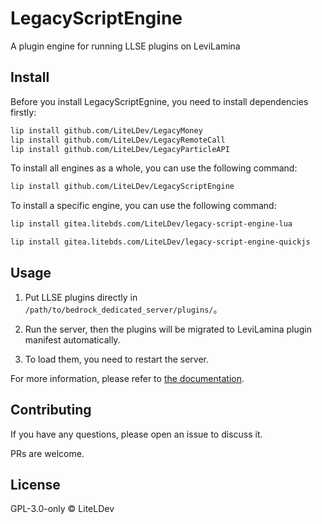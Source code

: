 # LegacyScriptEngine

A plugin engine for running LLSE plugins on LeviLamina

## Install

Before you install LegacyScriptEgnine, you need to install dependencies firstly:

```sh
lip install github.com/LiteLDev/LegacyMoney
lip install github.com/LiteLDev/LegacyRemoteCall
lip install github.com/LiteLDev/LegacyParticleAPI
```

To install all engines as a whole, you can use the following command:

```sh
lip install github.com/LiteLDev/LegacyScriptEngine
```

To install a specific engine, you can use the following command:

```sh
lip install gitea.litebds.com/LiteLDev/legacy-script-engine-lua

lip install gitea.litebds.com/LiteLDev/legacy-script-engine-quickjs
```

## Usage

1. Put LLSE plugins directly in `/path/to/bedrock_dedicated_server/plugins/`。

2. Run the server, then the plugins will be migrated to LeviLamina plugin manifest automatically.

3. To load them, you need to restart the server.

For more information, please refer to [the documentation](https://lse.liteldev.com).

## Contributing

If you have any questions, please open an issue to discuss it.

PRs are welcome.

## License

GPL-3.0-only © LiteLDev

